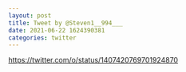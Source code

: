 ```yaml
--- 
layout: post 
title: Tweet by @Steven1__994___ 
date: 2021-06-22 1624390381 
categories: twitter 
--- 
```

https://twitter.com/o/status/1407420769701924870